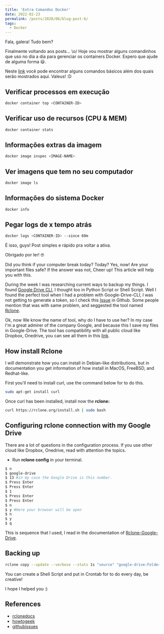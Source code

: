 ```yaml
---
title: 'Extra Comandos Docker'
date: 2022-02-23
permalink: /posts/2020/08/blog-post-6/
tags:
  - Docker
---
```


Fala, galera! Tudo bem? 

Finalmente voltando aos posts... \o/ Hoje vou mostrar alguns comandinhos que uso no dia a dia para gerenciar 
os containers Docker. Expero que ajude de alguma forma 😃.

Neste [link](https://www.docker.com/sites/default/files/d8/2019-09/docker-cheat-sheet.pdf) você pode encontrar alguns comandos básicos além dos quais serão mostrados aqui. Valeus! :D

## Verificar processos em execução
```bash
docker container top <CONTAINER-ID>
```

## Verificar uso de recursos (CPU & MEM)
```bash
docker container stats
```

## Informações extras da imagem
```bash
docker image inspec <IMAGE-NAME>
```

## Ver imagens que tem no seu computador
```bash
docker image ls
```

## Informações do sistema Docker
```bash
docker info
```

## Pegar logs de x tempo atrás
```bash
docker logs <CONTAINER-ID> --since 60m

```

É isso, guys! Post simples e rápido pra voltar a ativa. 

Obrigado por ler! 🤓










Did you think if your computer break today? Today? Yes, now! Are your important files safe?
If the answer was not, Cheer up! This article will help you with this.

During the week I was researching current ways to backup my things. I found [Google Drive CLI](https://github.com/prasmussen/gdrive), I thought too in Python Script or Shell Script. Well I found the perfect tool when I had a problem with Google-Drive-CLI, I was not getting to generate a token, so I check this [Issue](https://github.com/prasmussen/gdrive/issues/553) in Github. Some people mention that was with same problem, and seggested the tool named [Rclone](https://rclone.org).

Ok, now We know the name of tool, why do I have to use her? In my case I'm a great admirer of the company Google, and because this I save my files in Google-Drive. The tool has compatibility with all public cloud like Dropbox, Onedrive, you can see all them in this [link](https://rclone.org/docs/).

## How install Rclone ##

I will demonstrate how you can install in Debian-like distributions, but in documentation you get information of how install in MacOS, FreeBSD, and Redhat-like.

First you'll need to install curl, use the command below for to do this.

```bash
sudo apt-get install curl

```

Once curl has been installed, install now the **rclone:**

```bash
curl https://rclone.org/install.sh | sudo bash
```

## Configuring rclone connection with my Google Drive ##

There are a lot of questions in the configuration process. If you use other cloud like Dropbox, Onedrive, read with attention the topics.

- Run **rclone config** in your terminal.

```bash
$ n
$ google-drive
$ 13 #in my case the Google Drive is this number.
$ Press Enter
$ Press Enter
$ 1
$ Press Enter
$ Press Enter
$ n
$ y #Here your browser will be open
$ n
$ y
$ q
```

This is sequence that I used, I read in the documentation of [Rclone-Google-Drive](https://rclone.org/drive/).

## Backing up ##

```bash
rclone copy --update --verbose --stats 1s "source" "google-drive:Folder-Destination-inside-Google-Drive"
```

You can create a Shell Script and put in Crontab for to do every day, be creative!

I hope I helped you :)

## References ##
- [rclonedocs](https://rclone.org/docs/)
- [howtogeek](https://www.howtogeek.com/451262/how-to-use-rclone-to-back-up-to-google-drive-on-linux/)
- [githubissues](https://github.com/prasmussen/gdrive/issues/553)
